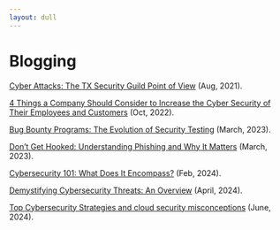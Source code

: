 ```yaml
---
layout: dull
---
```

# Blogging

[Cyber Attacks: The TX Security Guild Point of View]() (Aug, 2021).

[4 Things a Company Should Consider to Increase the Cyber Security of Their Employees and Customers](https://swissmarketplace.group/blog/4-things-a-company-should-consider-to-increase-the-cyber-security-of-their-employees-and-customers/) (Oct, 2022).

[Bug Bounty Programs: The Evolution of Security Testing](https://swissmarketplace.group/blog/expert-knowledge/bug-bounty-programs-the-evolution-of-cybersecurity-maturity/) (March, 2023).

[Don’t Get Hooked: Understanding Phishing and Why It Matters](https://swissmarketplace.group/blog/understanding-phishing/) (March, 2023).

[Cybersecurity 101: What Does It Encompass?](https://swissmarketplace.group/blog/cybersecurity-101/) (Feb, 2024).

[Demystifying Cybersecurity Threats: An Overview](https://swissmarketplace.group/blog/cybersecurity-threats/) (April, 2024).

[Top Cybersecurity Strategies and cloud security misconceptions](https://globalcyberconference.com/top-cybersecurity-strategies-cloud-security-misconceptions/) (June, 2024).